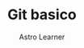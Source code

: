 ---
layout: ../../layouts/PostsLayouts.astro
title: 'Git basico'
pubDate: 2022-07-01
description: 'This is the first post of my new Astro blog.'
author: 'Astro Learner'
image:
    url: '../../../public/images/G.png'
    alt: 'The Astro logo on a dark background with a pink glow.'
tags: ["astro", "blogging", "learning in public"]
---